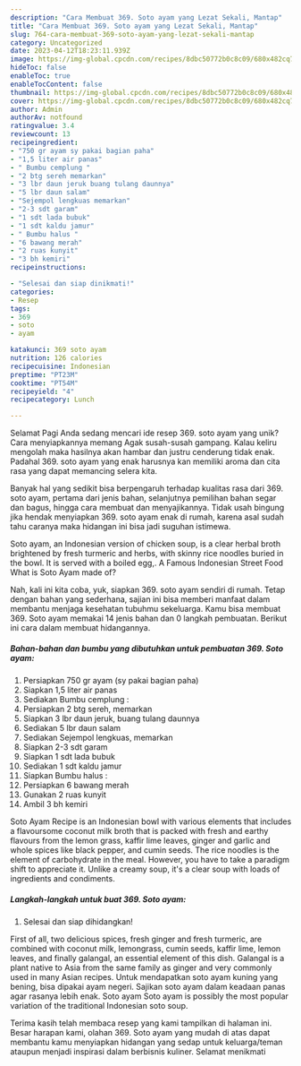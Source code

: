 ```yaml
---
description: "Cara Membuat 369. Soto ayam yang Lezat Sekali, Mantap"
title: "Cara Membuat 369. Soto ayam yang Lezat Sekali, Mantap"
slug: 764-cara-membuat-369-soto-ayam-yang-lezat-sekali-mantap
category: Uncategorized
date: 2023-04-12T18:23:11.939Z
image: https://img-global.cpcdn.com/recipes/8dbc50772b0c8c09/680x482cq70/369-soto-ayam-foto-resep-utama.jpg
hideToc: false
enableToc: true
enableTocContent: false
thumbnail: https://img-global.cpcdn.com/recipes/8dbc50772b0c8c09/680x482cq70/369-soto-ayam-foto-resep-utama.jpg
cover: https://img-global.cpcdn.com/recipes/8dbc50772b0c8c09/680x482cq70/369-soto-ayam-foto-resep-utama.jpg
author: Admin
authorAv: notfound
ratingvalue: 3.4
reviewcount: 13
recipeingredient:
- "750 gr ayam sy pakai bagian paha"
- "1,5 liter air panas"
- " Bumbu cemplung "
- "2 btg sereh memarkan"
- "3 lbr daun jeruk buang tulang daunnya"
- "5 lbr daun salam"
- "Sejempol lengkuas memarkan"
- "2-3 sdt garam"
- "1 sdt lada bubuk"
- "1 sdt kaldu jamur"
- " Bumbu halus "
- "6 bawang merah"
- "2 ruas kunyit"
- "3 bh kemiri"
recipeinstructions:

- "Selesai dan siap dinikmati!"
categories:
- Resep
tags:
- 369
- soto
- ayam

katakunci: 369 soto ayam 
nutrition: 126 calories
recipecuisine: Indonesian
preptime: "PT23M"
cooktime: "PT54M"
recipeyield: "4"
recipecategory: Lunch

---
```



Selamat Pagi Anda sedang mencari ide resep 369. soto ayam yang unik? Cara menyiapkannya memang Agak susah-susah gampang. Kalau keliru mengolah maka hasilnya akan hambar dan justru cenderung tidak enak. Padahal 369. soto ayam yang enak harusnya kan memiliki aroma dan cita rasa yang dapat memancing selera kita.


Banyak hal yang sedikit bisa berpengaruh terhadap kualitas rasa dari 369. soto ayam, pertama dari jenis bahan, selanjutnya pemilihan bahan segar dan bagus, hingga cara membuat dan menyajikannya. Tidak usah bingung jika hendak menyiapkan 369. soto ayam enak di rumah, karena asal sudah tahu caranya maka hidangan ini bisa jadi suguhan istimewa.

Soto ayam, an Indonesian version of chicken soup, is a clear herbal broth brightened by fresh turmeric and herbs, with skinny rice noodles buried in the bowl. It is served with a boiled egg,. A Famous Indonesian Street Food What is Soto Ayam made of?


Nah, kali ini kita coba, yuk, siapkan 369. soto ayam sendiri di rumah. Tetap dengan bahan yang sederhana, sajian ini bisa memberi manfaat dalam membantu menjaga kesehatan tubuhmu sekeluarga. Kamu bisa membuat 369. Soto ayam memakai 14 jenis bahan dan 0 langkah pembuatan. Berikut ini cara dalam membuat hidangannya.

<!--inarticleads1-->

##### Bahan-bahan dan bumbu yang dibutuhkan untuk pembuatan 369. Soto ayam:

1. Persiapkan 750 gr ayam (sy pakai bagian paha)
1. Siapkan 1,5 liter air panas
1. Sediakan  Bumbu cemplung :
1. Persiapkan 2 btg sereh, memarkan
1. Siapkan 3 lbr daun jeruk, buang tulang daunnya
1. Sediakan 5 lbr daun salam
1. Sediakan Sejempol lengkuas, memarkan
1. Siapkan 2-3 sdt garam
1. Siapkan 1 sdt lada bubuk
1. Sediakan 1 sdt kaldu jamur
1. Siapkan  Bumbu halus :
1. Persiapkan 6 bawang merah
1. Gunakan 2 ruas kunyit
1. Ambil 3 bh kemiri


Soto Ayam Recipe is an Indonesian bowl with various elements that includes a flavoursome coconut milk broth that is packed with fresh and earthy flavours from the lemon grass, kaffir lime leaves, ginger and garlic and whole spices like black pepper, and cumin seeds. The rice noodles is the element of carbohydrate in the meal. However, you have to take a paradigm shift to appreciate it. Unlike a creamy soup, it&#39;s a clear soup with loads of ingredients and condiments. 

<!--inarticleads2-->

##### Langkah-langkah untuk buat 369. Soto ayam:


1. Selesai dan siap dihidangkan!

First of all, two delicious spices, fresh ginger and fresh turmeric, are combined with coconut milk, lemongrass, cumin seeds, kaffir lime, lemon leaves, and finally galangal, an essential element of this dish. Galangal is a plant native to Asia from the same family as ginger and very commonly used in many Asian recipes. Untuk mendapatkan soto ayam kuning yang bening, bisa dipakai ayam negeri. Sajikan soto ayam dalam keadaan panas agar rasanya lebih enak. Soto ayam Soto ayam is possibly the most popular variation of the traditional Indonesian soto soup. 

Terima kasih telah membaca resep yang kami tampilkan di halaman ini. Besar harapan kami, olahan 369. Soto ayam yang mudah di atas dapat membantu kamu menyiapkan hidangan yang sedap untuk keluarga/teman ataupun menjadi inspirasi dalam berbisnis kuliner. Selamat menikmati
